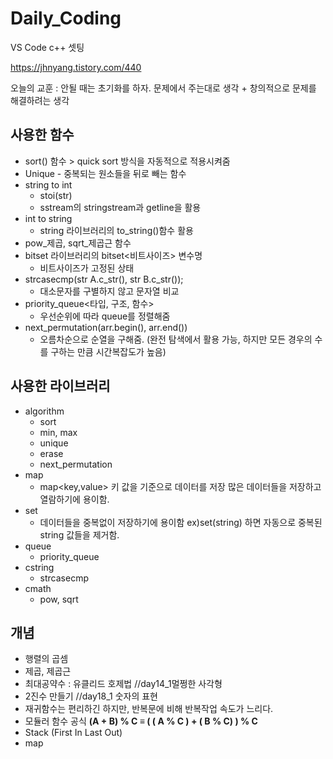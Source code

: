 # Daily_Coding

VS Code c++ 셋팅 

https://jhnyang.tistory.com/440

오늘의 교훈 : 안될 때는 초기화를 하자.
문제에서 주는대로 생각 + 창의적으로 문제를 해결하려는 생각

## 사용한 함수
- sort() 함수 > quick sort 방식을 자동적으로 적용시켜줌
- Unique - 중복되는 원소들을 뒤로 빼는 함수
- string to int 
    - stoi(str)
    - sstream의 stringstream과 getline을 활용
- int to string 
    - string 라이브러리의 to_string()함수 활용
- pow_제곱, sqrt_제곱근 함수
- bitset 라이브러리의 bitset<비트사이즈> 변수명
    - 비트사이즈가 고정된 상태
- strcasecmp(str A.c_str(), str B.c_str()); 
    - 대소문자를 구별하지 않고 문자열 비교
- priority_queue<타입, 구조, 함수> 
    - 우선순위에 따라 queue를 정렬해줌
- next_permutation(arr.begin(), arr.end())
    - 오름차순으로 순열을 구해줌. (완전 탐색에서 활용 가능, 하지만 모든 경우의 수를 구하는 만큼 시간복잡도가 높음)

## 사용한 라이브러리
- algorithm
    - sort
    - min, max
    - unique
    - erase
    - next_permutation
- map 
    - map<key,value> 키 값을 기준으로 데이터를 저장 많은 데이터들을 저장하고 열람하기에 용이함.
- set
    - 데이터들을 중복없이 저장하기에 용이함 ex)set(string) 하면 자동으로 중복된 string 값들을 제거함.
- queue
    - priority_queue
- cstring
    - strcasecmp
- cmath
    - pow, sqrt


    
## 개념
- 행렬의 곱셈
- 제곱, 제곱근
- 최대공약수 : 유클리드 호제법 //day14_1멀쩡한 사각형
- 2진수 만들기 //day18_1 숫자의 표현
- 재귀함수는 편리하긴 하지만, 반복문에 비해 반복작업 속도가 느리다.
- 모듈러 함수 공식 **(A + B) % C ≡ ( ( A % C ) + ( B % C) ) % C**
- Stack (First In Last Out)
- map

